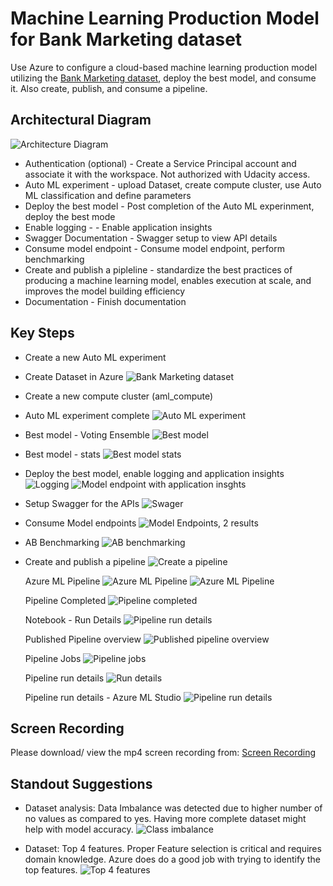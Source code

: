 # Machine Learning Production Model for Bank Marketing dataset
Use Azure to configure a cloud-based machine learning production model utilizing the [Bank Marketing dataset](https://automlsamplenotebookdata.blob.core.windows.net/automl-sample-notebook-data/bankmarketing_train.csv), deploy the best model, and consume it. Also create, publish, and consume a pipeline. 

## Architectural Diagram
![Architecture Diagram](../sample_screenshots/arch_diagram.png)
* Authentication (optional) - Create a Service Principal account and associate it with the workspace. Not authorized with Udacity access.
* Auto ML experiment - upload Dataset, create compute cluster, use Auto ML classification and define parameters
* Deploy the best model - Post completion of the Auto ML experinment, deploy the best mode
* Enable logging -  - Enable application insights
* Swagger Documentation - Swagger setup to view API details
* Consume model endpoint - Consume model endpoint, perform benchmarking
* Create and publish a pipleline - standardize the best practices of producing a machine learning model, enables execution at scale, and improves the model building efficiency
* Documentation - Finish documentation

## Key Steps
* Create a new Auto ML experiment
* Create Dataset in Azure
  ![Bank Marketing dataset](../sample_screenshots/Banktraining%20Dataset.png)
* Create a new compute cluster (aml_compute)
* Auto ML experiment complete
  ![Auto ML experiment](../sample_screenshots/AutoML%20Experiment.png)
* Best model - Voting Ensemble
  ![Best model](../sample_screenshots/Best%20Model.png)
* Best model - stats
  ![Best model stats](../sample_screenshots/Best%20Model%20Stats.png)
* Deploy the best model, enable logging and application insights
  ![Logging](../sample_screenshots/logspy.png?raw=true)
  ![Model endpoint with application insghts](../sample_screenshots/Application%20Insights.png)
* Setup Swagger for the APIs
  ![Swager](../sample_screenshots/Swagger.png)
* Consume Model endpoints
  ![Model Endpoints, 2 results](../sample_screenshots/Endpoint.png)
* AB Benchmarking
  ![AB benchmarking](../sample_screenshots/Benchmark.png)
* Create and publish a pipeline
  ![Create a pipeline](../sample_screenshots/Pipeline.png)

  Azure ML Pipeline
  ![Azure ML Pipeline](../sample_screenshots/AzureML%20Scheduled%20Run.png)
  ![Azure ML Pipeline](../sample_screenshots/Dataset%20within%20AutoML.png?raw=true)
  
  Pipeline Completed
  ![Pipeline completed](../sample_screenshots/Pipeline%20Complete.png)

  Notebook - Run Details
  ![Pipeline run details](../sample_screenshots/NB%20Run%20Details.png)

  Published Pipeline overview
  ![Published pipeline overview](../sample_screenshots/Published%20Pipeline%20Overview.png?raw=true)
  
  Pipeline Jobs
  ![Pipeline jobs](../sample_screenshots/Pipeline%20Jobs.png)

  Pipeline run details
  ![Run details](../sample_screenshots/NB%20Run%20Details%20Step%20Run.png)

  Pipeline run details - Azure ML Studio
  ![Pipeline run details](../sample_screenshots/ML%20Studio%20Pipeline%20Run.png)

  
## Screen Recording
Please download/ view the mp4 screen recording from:
[Screen Recording](https://github.com/raman340/uda_project2/blob/master/starter_files/Project%202.mp4)

## Standout Suggestions
* Dataset analysis: Data Imbalance was detected due to higher number of no values as compared to yes. Having more complete dataset might help with model accuracy.
  ![Class imbalance](../sample_screenshots/Data%20Imbalance.png)

* Dataset: Top 4 features. Proper Feature selection is critical and requires domain knowledge. Azure does do a good job with trying to identify the top features.
  ![Top 4 features](../sample_screenshots/Top%204%20Features.png?raw=true)
